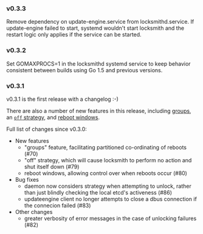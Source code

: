 ### v0.3.3

Remove dependency on update-engine.service from locksmithd.service. If
update-engine failed to start, systemd wouldn't start locksmith and the restart
logic only applies if the service can be started.

### v0.3.2

Set GOMAXPROCS=1 in the locksmithd systemd service to keep behavior consistent between builds using Go 1.5 and previous versions.

### v0.3.1

v0.3.1 is the first release with a changelog :-)

There are also a number of new features in this release, including [groups](README.md#groups), an [`off` strategy](README.md#configuration), and [reboot windows](README.md#reboot-windows).

Full list of changes since v0.3.0:
- New features
  - "groups" feature, facilitating partitioned co-ordinating of reboots (#70)
  - "off" strategy, which will cause locksmith to perform no action and shut itself down (#79)
  - reboot windows, allowing control over when reboots occur (#80)
- Bug fixes
  - daemon now considers strategy when attempting to unlock, rather than just blindly checking the local etcd's activeness (#86)
  - updateengine client no longer attempts to close a dbus connection if the connecion failed (#83)
- Other changes
  - greater verbosity of error messages in the case of unlocking failures (#82)

